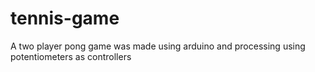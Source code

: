 # tennis-game
A two player pong game was made using arduino and processing using potentiometers as controllers 
